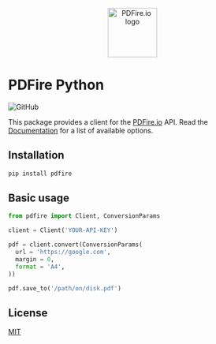 <p align="center">
<img src="https://pdfire.io/img/logo.svg" width="100" alt="PDFire.io logo">
</p>

# PDFire Python

![GitHub](https://img.shields.io/github/license/modernice/pdfire-python?style=flat-square)

This package provides a client for the [PDFire.io](https://pdfire.io) API. Read the [Documentation](https://docs.pdfire.io) for a list of available options.

## Installation

```sh
pip install pdfire
```

## Basic usage

```python
from pdfire import Client, ConversionParams

client = Client('YOUR-API-KEY')

pdf = client.convert(ConversionParams(
  url = 'https://google.com',
  margin = 0,
  format = 'A4',
))

pdf.save_to('/path/on/disk.pdf')
```

## License

[MIT](https://choosealicense.com/licenses/mit/)
